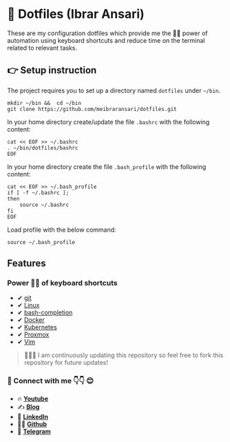 # 📌 Dotfiles (Ibrar Ansari)

These are my configuration dotfiles which provide me the 💪🏽 power of automation using keyboard shortcuts and reduce time on the terminal related to relevant tasks.

## 👉 Setup instruction

The project requires you to set up a directory named `dotfiles` under `~/bin`.

	mkdir ~/bin && 	cd ~/bin
	git clone https://github.com/meibraransari/dotfiles.git

In your home directory create/update the file `.bashrc` with the following content:


	cat << EOF >> ~/.bashrc
	. ~/bin/dotfiles/bashrc
	EOF


In your home directory create the file `.bash_profile` with the following content:

	cat << EOF >> ~/.bash_profile
	if [ -f ~/.bashrc ];
	then
	    source ~/.bashrc
	fi
	EOF

Load profile with the below command:

	source ~/.bash_profile

 
## Features

### Power 💪🏽 of keyboard shortcuts

- ✔ [git](http://git-scm.com/)
- ✔ [Linux](https://www.linux.org/)
- ✔ [bash-completion](http://bash-completion.alioth.debian.org/)
- ✔ [Docker](https://www.docker.com/)
- ✔ [Kubernetes](https://kubernetes.io/)
- ✔ [Proxmox](https://www.proxmox.com/en/)
- ✔ [Vim](https://www.vim.org/)


> 📢📢📢 I am continuously updating this repository so feel free to fork this repository for future updates!

### 💼 Connect with me 👇👇 😊

- 🔥 [**Youtube**](https://www.youtube.com/@DevOpsinAction?sub_confirmation=1)
- ✍ [**Blog**](https://ibraransari.blogspot.com/)
- 💼 [**LinkedIn**](https://www.linkedin.com/in/ansariibrar/)
- 👨‍💻 [**Github**](https://github.com/meibraransari?tab=repositories)
- 💬 [**Telegram**](https://t.me/DevOpsinActionTelegram)
